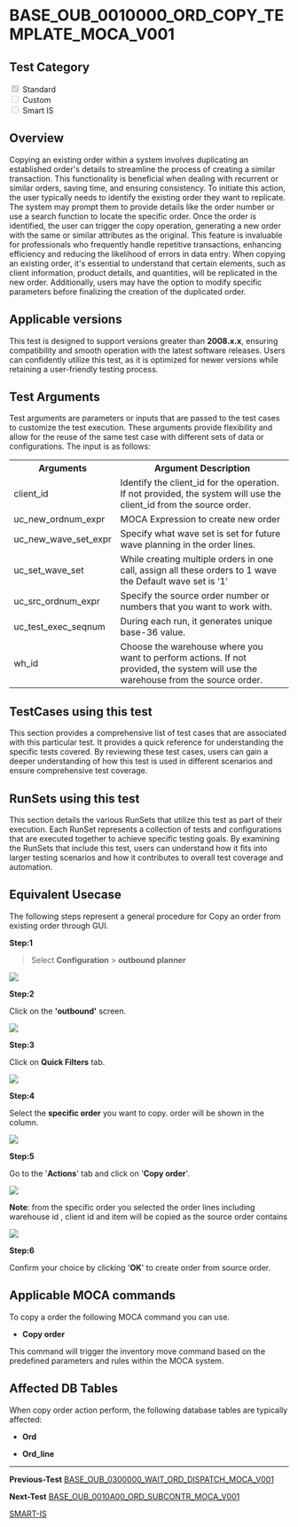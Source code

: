 # **BASE_OUB_0010000_ORD_COPY_TEMPLATE_MOCA_V001**


<!-- SMART_DOC_GEN_TEST_DESCR - Start -->
<!-- SMART_DOC_GEN_TEST_DESCR - End -->


## **Test Category**

<input type="checkbox" checked disabled> Standard
<br>
<input type="checkbox" disabled> Custom
<br>
<input type="checkbox" disabled> Smart IS



## **Overview**

Copying an existing order within a system involves duplicating an established order's details to streamline the process of creating a similar transaction. This functionality is beneficial when dealing with recurrent or similar orders, saving time, and ensuring consistency. To initiate this action, the user typically needs to identify the existing order they want to replicate. The system may prompt them to provide details like the order number or use a search function to locate the specific order. Once the order is identified, the user can trigger the copy operation, generating a new order with the same or similar attributes as the original. This feature is invaluable for professionals who frequently handle repetitive transactions, enhancing efficiency and reducing the likelihood of errors in data entry. When copying an existing order, it's essential to understand that certain elements, such as client information, product details, and quantities, will be replicated in the new order. Additionally, users may have the option to modify specific parameters before finalizing the creation of the duplicated order.


## **Applicable versions**

This test is designed to support versions greater than **2008.x.x**, ensuring compatibility and smooth operation with the latest software releases. Users can confidently utilize this test, as it is optimized for newer versions while retaining a user-friendly testing process.


## **Test Arguments**

Test arguments are parameters or inputs that are passed to the test cases to customize the test execution. These arguments provide flexibility and allow for the reuse of the same test case with different sets of data or configurations. The input is as follows:


<!-- SMART_DOC_GEN_TEST_ARG - Start -->
<table>
<tr><th>Arguments</th><th>Argument Description</th></tr>
<tr><td>client_id</td><td>Identify the client_id for the operation. If not provided, the system will use the client_id from the source order.</td></tr>
<tr><td>uc_new_ordnum_expr</td><td>MOCA Expression to create new order</td></tr>
<tr><td>uc_new_wave_set_expr</td><td>Specify what wave set is set for future wave planning in the order lines.</td></tr>
<tr><td>uc_set_wave_set</td><td>While creating multiple orders in one call, assign all these orders to 1 wave the Default wave set is ‘1’</td></tr>
<tr><td>uc_src_ordnum_expr</td><td>Specify the source order number or numbers that you want to work with.</td></tr>
<tr><td>uc_test_exec_seqnum</td><td>During each run, it generates unique base-36 value.</td></tr>
<tr><td>wh_id</td><td>Choose the warehouse where you want to perform actions. If not provided, the system will use the warehouse from the source order.</td></tr>
</table>
<!-- SMART_DOC_GEN_TEST_ARG - End -->

## **TestCases using this test**

This section provides a comprehensive list of test cases that are associated with this particular test. It provides a quick reference for understanding the specific tests covered. By reviewing these test cases, users can gain a deeper understanding of how this test is used in different scenarios and ensure comprehensive test coverage.


<!-- SMART_DOC_GEN_TEST_CASE_USING_THIS - Start -->
<!-- SMART_DOC_GEN_TEST_CASE_USING_THIS - End -->

## **RunSets using this test**

This section details the various RunSets that utilize this test as part of their execution. Each RunSet represents a collection of tests and configurations that are executed together to achieve specific testing goals. By examining the RunSets that include this test, users can understand how it fits into larger testing scenarios and how it contributes to overall test coverage and automation.


<!-- SMART_DOC_GEN_RUN_SET_USING_THIS - Start -->
<!-- SMART_DOC_GEN_RUN_SET_USING_THIS - End -->

## **Equivalent Usecase**

The following steps represent a general procedure for Copy an order from existing order through GUI.

**Step:1**

> Select **Configuration** > **outbound planner**

![](BASE_OUB_0010000_ORD_COPY_TEMPLATE_MOCA_V001/image1.png)

**Step:2**

Click on the **'outbound'** screen.

![](BASE_OUB_0010000_ORD_COPY_TEMPLATE_MOCA_V001/image2.png)

**Step:3**

Click on **Quick Filters** tab.

![](BASE_OUB_0010000_ORD_COPY_TEMPLATE_MOCA_V001/image3.png)

**Step:4**

Select the **specific order** you want to copy. order will be shown in the column.

![](BASE_OUB_0010000_ORD_COPY_TEMPLATE_MOCA_V001/image4.png)

**Step:5**

Go to the '**Actions**' tab and click on '**Copy order**'.

![](BASE_OUB_0010000_ORD_COPY_TEMPLATE_MOCA_V001/image5.png)

**Note**: from the specific order you selected the order lines including warehouse id , client id and item will be copied as the source order contains

![](BASE_OUB_0010000_ORD_COPY_TEMPLATE_MOCA_V001/image6.png)

**Step:6**

Confirm your choice by clicking '**OK**' to create order from source order.

## **Applicable MOCA commands**

To copy a order the following MOCA command you can use.

-   **Copy order**

This command will trigger the inventory move command based on the predefined parameters and rules within the MOCA system.

## **Affected DB Tables**

When copy order action perform, the following database tables are typically affected:

-   **Ord**

-   **Ord_line**

---

**Previous-Test**
 [BASE_OUB_0300000_WAIT_ORD_DISPATCH_MOCA_V001](./tests_docs/BASE_OUB_0300000_WAIT_ORD_DISPATCH_MOCA_V001.md)
 
**Next-Test**
  [BASE_OUB_0010A00_ORD_SUBCONTR_MOCA_V001](./tests_docs/BASE_OUB_0010A00_ORD_SUBCONTR_MOCA_V001.md)
  

[SMART-IS](https://www.smart-is.pk) 